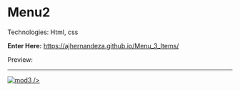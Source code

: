 # Menu2


Technologies: Html, css

 <strong>Enter Here:</strong> https://ajhernandeza.github.io/Menu_3_Items/

Preview:

<hr>
<a href="https://ajhernandeza.github.io/Menu_3_Items/" target="_blank"> <img src="https://i.ibb.co/RzRdDDZ/mod3.png" alt="mod3" border="0"> /></a>
